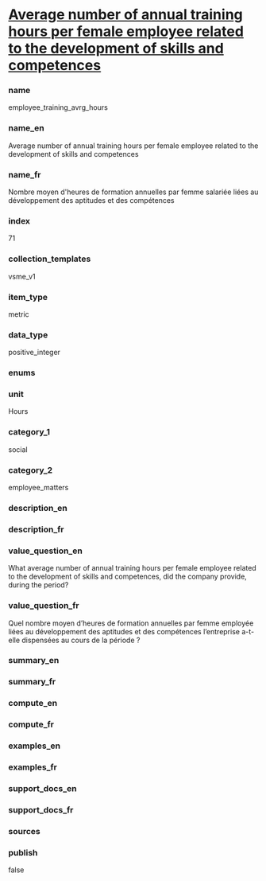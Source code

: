 
# [Average number of annual training hours per female employee related to the development of skills and competences](#employee_training_avrg_woman_hours)

### name

employee_training_avrg_hours

### name_en

Average number of annual training hours per female employee related to the development of skills and competences

### name_fr

Nombre moyen d'heures de formation annuelles par femme salariée liées au développement des aptitudes et des compétences

### index

71

### collection_templates

vsme_v1

### item_type

metric

### data_type

positive_integer

### enums



### unit

Hours

### category_1

social

### category_2

employee_matters

### description_en



### description_fr



### value_question_en

What average number of annual training hours per female employee related to the development of skills
and competences, did the company provide, during the period?

### value_question_fr

Quel nombre moyen d’heures de formation annuelles par femme employée liées au développement des
aptitudes et des compétences l’entreprise a-t-elle dispensées au cours de la période ?

### summary_en



### summary_fr



### compute_en



### compute_fr



### examples_en



### examples_fr



### support_docs_en



### support_docs_fr



### sources



### publish

false
